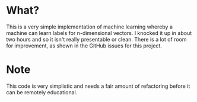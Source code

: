What?
=====
This is a very simple implementation of machine learning whereby a machine can learn labels for n-dimensional vectors.
I knocked it up in about two hours and so it isn't really presentable or clean.
There is a lot of room for improvement, as shown in the GitHub issues for this project.

Note
====
This code is very simplistic and needs a fair amount of refactoring before it can be remotely educational.
